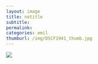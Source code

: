```yaml
---
layout: image
title: notitle
subtitle: 
permalink: 
categories: emil
thumburl: /img/DSCF1941_thumb.jpg
---
```

![](/img/DSCF1941_thumb.jpg)

